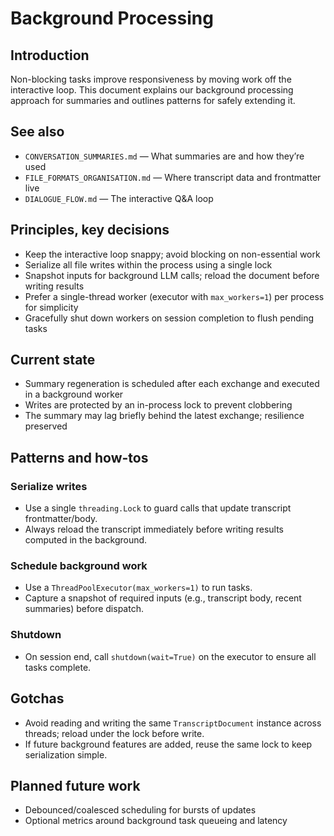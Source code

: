 # Background Processing

## Introduction

Non-blocking tasks improve responsiveness by moving work off the interactive loop. This document explains our background processing approach for summaries and outlines patterns for safely extending it.

## See also

- `CONVERSATION_SUMMARIES.md` — What summaries are and how they’re used
- `FILE_FORMATS_ORGANISATION.md` — Where transcript data and frontmatter live
- `DIALOGUE_FLOW.md` — The interactive Q&A loop

## Principles, key decisions

- Keep the interactive loop snappy; avoid blocking on non-essential work
- Serialize all file writes within the process using a single lock
- Snapshot inputs for background LLM calls; reload the document before writing results
- Prefer a single-thread worker (executor with `max_workers=1`) per process for simplicity
- Gracefully shut down workers on session completion to flush pending tasks

## Current state

- Summary regeneration is scheduled after each exchange and executed in a background worker
- Writes are protected by an in-process lock to prevent clobbering
- The summary may lag briefly behind the latest exchange; resilience preserved

## Patterns and how-tos

### Serialize writes

- Use a single `threading.Lock` to guard calls that update transcript frontmatter/body.
- Always reload the transcript immediately before writing results computed in the background.

### Schedule background work

- Use a `ThreadPoolExecutor(max_workers=1)` to run tasks.
- Capture a snapshot of required inputs (e.g., transcript body, recent summaries) before dispatch.

### Shutdown

- On session end, call `shutdown(wait=True)` on the executor to ensure all tasks complete.

## Gotchas

- Avoid reading and writing the same `TranscriptDocument` instance across threads; reload under the lock before write.
- If future background features are added, reuse the same lock to keep serialization simple.

## Planned future work

- Debounced/coalesced scheduling for bursts of updates
- Optional metrics around background task queueing and latency


